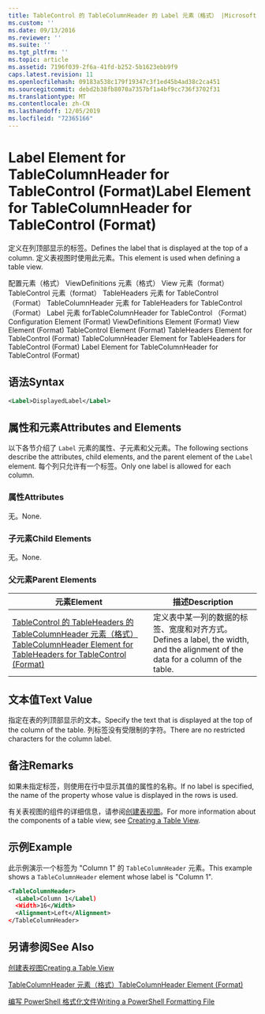 ```yaml
---
title: TableControl 的 TableColumnHeader 的 Label 元素（格式） |Microsoft Docs
ms.custom: ''
ms.date: 09/13/2016
ms.reviewer: ''
ms.suite: ''
ms.tgt_pltfrm: ''
ms.topic: article
ms.assetid: 7196f039-2f6a-41fd-b252-5b1623ebb9f9
caps.latest.revision: 11
ms.openlocfilehash: 09183a538c179f19347c3f1ed45b4ad38c2ca451
ms.sourcegitcommit: debd2b38fb8070a7357bf1a4bf9cc736f3702f31
ms.translationtype: MT
ms.contentlocale: zh-CN
ms.lasthandoff: 12/05/2019
ms.locfileid: "72365166"
---
```

# <a name="label-element-for-tablecolumnheader-for-tablecontrol-format"></a><span data-ttu-id="bc565-102">Label Element for TableColumnHeader for TableControl (Format)</span><span class="sxs-lookup"><span data-stu-id="bc565-102">Label Element for TableColumnHeader for TableControl (Format)</span></span>

<span data-ttu-id="bc565-103">定义在列顶部显示的标签。</span><span class="sxs-lookup"><span data-stu-id="bc565-103">Defines the label that is displayed at the top of a column.</span></span> <span data-ttu-id="bc565-104">定义表视图时使用此元素。</span><span class="sxs-lookup"><span data-stu-id="bc565-104">This element is used when defining a table view.</span></span>

<span data-ttu-id="bc565-105">配置元素（格式） ViewDefinitions 元素（格式） View 元素（format） TableControl 元素（format） TableHeaders 元素 for TableControl （Format） TableColumnHeader 元素 for TableHeaders for TableControl （Format） Label 元素 forTableColumnHeader for TableControl （Format）</span><span class="sxs-lookup"><span data-stu-id="bc565-105">Configuration Element (Format) ViewDefinitions Element (Format) View Element (Format) TableControl Element (Format) TableHeaders Element for TableControl (Format) TableColumnHeader Element for TableHeaders for TableControl (Format) Label Element  for TableColumnHeader for TableControl (Format)</span></span>

## <a name="syntax"></a><span data-ttu-id="bc565-106">语法</span><span class="sxs-lookup"><span data-stu-id="bc565-106">Syntax</span></span>

```xml
<Label>DisplayedLabel</Label>

```

## <a name="attributes-and-elements"></a><span data-ttu-id="bc565-107">属性和元素</span><span class="sxs-lookup"><span data-stu-id="bc565-107">Attributes and Elements</span></span>

<span data-ttu-id="bc565-108">以下各节介绍了 `Label` 元素的属性、子元素和父元素。</span><span class="sxs-lookup"><span data-stu-id="bc565-108">The following sections describe the attributes, child elements, and the parent element of the `Label` element.</span></span> <span data-ttu-id="bc565-109">每个列只允许有一个标签。</span><span class="sxs-lookup"><span data-stu-id="bc565-109">Only one label is allowed for each column.</span></span>

### <a name="attributes"></a><span data-ttu-id="bc565-110">属性</span><span class="sxs-lookup"><span data-stu-id="bc565-110">Attributes</span></span>

<span data-ttu-id="bc565-111">无。</span><span class="sxs-lookup"><span data-stu-id="bc565-111">None.</span></span>

### <a name="child-elements"></a><span data-ttu-id="bc565-112">子元素</span><span class="sxs-lookup"><span data-stu-id="bc565-112">Child Elements</span></span>

<span data-ttu-id="bc565-113">无。</span><span class="sxs-lookup"><span data-stu-id="bc565-113">None.</span></span>

### <a name="parent-elements"></a><span data-ttu-id="bc565-114">父元素</span><span class="sxs-lookup"><span data-stu-id="bc565-114">Parent Elements</span></span>

|<span data-ttu-id="bc565-115">元素</span><span class="sxs-lookup"><span data-stu-id="bc565-115">Element</span></span>|<span data-ttu-id="bc565-116">描述</span><span class="sxs-lookup"><span data-stu-id="bc565-116">Description</span></span>|
|-------------|-----------------|
|[<span data-ttu-id="bc565-117">TableControl 的 TableHeaders 的 TableColumnHeader 元素（格式）</span><span class="sxs-lookup"><span data-stu-id="bc565-117">TableColumnHeader Element for TableHeaders for TableControl  (Format)</span></span>](./tablecolumnheader-element-format.md)|<span data-ttu-id="bc565-118">定义表中某一列的数据的标签、宽度和对齐方式。</span><span class="sxs-lookup"><span data-stu-id="bc565-118">Defines a label, the width, and the alignment of the data for a column of the table.</span></span>|

## <a name="text-value"></a><span data-ttu-id="bc565-119">文本值</span><span class="sxs-lookup"><span data-stu-id="bc565-119">Text Value</span></span>

<span data-ttu-id="bc565-120">指定在表的列顶部显示的文本。</span><span class="sxs-lookup"><span data-stu-id="bc565-120">Specify the text that is displayed at the top of the column of the table.</span></span> <span data-ttu-id="bc565-121">列标签没有受限制的字符。</span><span class="sxs-lookup"><span data-stu-id="bc565-121">There are no restricted characters for the column label.</span></span>

## <a name="remarks"></a><span data-ttu-id="bc565-122">备注</span><span class="sxs-lookup"><span data-stu-id="bc565-122">Remarks</span></span>

<span data-ttu-id="bc565-123">如果未指定标签，则使用在行中显示其值的属性的名称。</span><span class="sxs-lookup"><span data-stu-id="bc565-123">If no label is specified, the name of the property whose value is displayed in the rows is used.</span></span>

<span data-ttu-id="bc565-124">有关表视图的组件的详细信息，请参阅[创建表视图](./creating-a-table-view.md)。</span><span class="sxs-lookup"><span data-stu-id="bc565-124">For more information about the components of a table view, see [Creating a Table View](./creating-a-table-view.md).</span></span>

## <a name="example"></a><span data-ttu-id="bc565-125">示例</span><span class="sxs-lookup"><span data-stu-id="bc565-125">Example</span></span>

<span data-ttu-id="bc565-126">此示例演示一个标签为 "Column 1" 的 `TableColumnHeader` 元素。</span><span class="sxs-lookup"><span data-stu-id="bc565-126">This example shows a `TableColumnHeader` element whose label is "Column 1".</span></span>

```xml
<TableColumnHeader>
  <Label>Column 1</Label)
  <Width>16</Width>
  <Alignment>Left</Alignment>
</TableColumnHeader>
```

## <a name="see-also"></a><span data-ttu-id="bc565-127">另请参阅</span><span class="sxs-lookup"><span data-stu-id="bc565-127">See Also</span></span>

[<span data-ttu-id="bc565-128">创建表视图</span><span class="sxs-lookup"><span data-stu-id="bc565-128">Creating a Table View</span></span>](./creating-a-table-view.md)

[<span data-ttu-id="bc565-129">TableColumnHeader 元素（格式）</span><span class="sxs-lookup"><span data-stu-id="bc565-129">TableColumnHeader Element (Format)</span></span>](./tablecolumnheader-element-format.md)

[<span data-ttu-id="bc565-130">编写 PowerShell 格式化文件</span><span class="sxs-lookup"><span data-stu-id="bc565-130">Writing a PowerShell Formatting File</span></span>](./writing-a-powershell-formatting-file.md)
